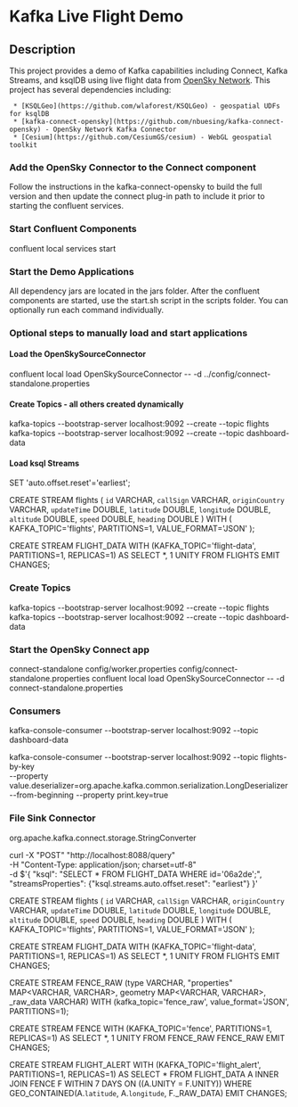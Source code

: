 # Kafka Live Flight Demo


## Description

This project provides a demo of Kafka capabilities including Connect, Kafka Streams, and ksqlDB using live flight data from [OpenSky Network](https://opensky-network.org/). This project has several dependencies including:

     * [KSQLGeo](https://github.com/wlaforest/KSQLGeo) - geospatial UDFs for ksqlDB
     * [kafka-connect-opensky](https://github.com/nbuesing/kafka-connect-opensky) - OpenSky Network Kafka Connector
     * [Cesium](https://github.com/CesiumGS/cesium) - WebGL geospatial toolkit


### Add the OpenSky Connector to the Connect component
Follow the instructions in the kafka-connect-opensky to build the full version and then update the connect plug-in path to include it prior to starting the confluent services.

### Start Confluent Components
confluent local services start

### Start the Demo Applications
All dependency jars are located in the jars folder. After the confluent components are started, use the start.sh script in the scripts folder. You can optionally run each command individually.

### Optional steps to manually load and start applications
#### Load the OpenSkySourceConnector
confluent local load OpenSkySourceConnector -- -d ../config/connect-standalone.properties

#### Create Topics - all others created dynamically
kafka-topics --bootstrap-server localhost:9092 --create --topic flights
kafka-topics --bootstrap-server localhost:9092 --create --topic dashboard-data

#### Load ksql Streams
SET 'auto.offset.reset'='earliest';

CREATE STREAM flights (
    `id` VARCHAR, 
    `callSign` VARCHAR, 
    `originCountry` VARCHAR,
  	`updateTime` DOUBLE,
  	`latitude` DOUBLE,
  	`longitude` DOUBLE,
  	`altitude` DOUBLE,
  	`speed` DOUBLE,
  	`heading` DOUBLE
  ) WITH (
    KAFKA_TOPIC='flights',
    PARTITIONS=1,
    VALUE_FORMAT='JSON'
  );

CREATE STREAM FLIGHT_DATA WITH (KAFKA_TOPIC='flight-data', PARTITIONS=1, REPLICAS=1) AS
    SELECT *, 1 UNITY
    FROM FLIGHTS
    EMIT CHANGES;

### Create Topics
kafka-topics --bootstrap-server localhost:9092 --create --topic flights
kafka-topics --bootstrap-server localhost:9092 --create --topic dashboard-data

### Start the OpenSky Connect app
connect-standalone config/worker.properties config/connect-standalone.properties
confluent local load OpenSkySourceConnector -- -d connect-standalone.properties

### Consumers
kafka-console-consumer --bootstrap-server localhost:9092 --topic dashboard-data

kafka-console-consumer --bootstrap-server localhost:9092 --topic flights-by-key \
--property value.deserializer=org.apache.kafka.common.serialization.LongDeserializer \
--from-beginning --property print.key=true

### File Sink Connector
org.apache.kafka.connect.storage.StringConverter


curl -X "POST" "http://localhost:8088/query" \
     -H "Content-Type: application/json; charset=utf-8" \
     -d $'{
  "ksql": "SELECT * FROM FLIGHT_DATA WHERE id=\'06a2de\';",
  "streamsProperties": {"ksql.streams.auto.offset.reset": "earliest"}
}'


CREATE STREAM flights (
    `id` VARCHAR, 
    `callSign` VARCHAR, 
    `originCountry` VARCHAR,
  	`updateTime` DOUBLE,
  	`latitude` DOUBLE,
  	`longitude` DOUBLE,
  	`altitude` DOUBLE,
  	`speed` DOUBLE,
  	`heading` DOUBLE
  ) WITH (
    KAFKA_TOPIC='flights',
    PARTITIONS=1,
    VALUE_FORMAT='JSON'
  );

 CREATE STREAM FLIGHT_DATA WITH (KAFKA_TOPIC='flight-data', PARTITIONS=1, REPLICAS=1) AS SELECT
  *,
  1 UNITY
FROM FLIGHTS
EMIT CHANGES;

CREATE STREAM FENCE_RAW
  (type VARCHAR, "properties" MAP<VARCHAR, VARCHAR>,
   geometry MAP<VARCHAR, VARCHAR>, _raw_data VARCHAR)
WITH
  (kafka_topic='fence_raw', value_format='JSON', PARTITIONS=1);

CREATE STREAM FENCE WITH (KAFKA_TOPIC='fence', PARTITIONS=1, REPLICAS=1) AS SELECT
  *,
  1 UNITY
FROM FENCE_RAW FENCE_RAW
EMIT CHANGES;

CREATE STREAM FLIGHT_ALERT WITH (KAFKA_TOPIC='flight_alert', PARTITIONS=1, REPLICAS=1) AS SELECT
  *
FROM FLIGHT_DATA A
INNER JOIN FENCE F WITHIN 7 DAYS ON ((A.UNITY = F.UNITY))
WHERE GEO_CONTAINED(A.`latitude`, A.`longitude`, F._RAW_DATA)
EMIT CHANGES;
